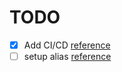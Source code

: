 # TODO

- [x] Add CI/CD [reference](https://dev.to/dyarleniber/setting-up-a-ci-cd-workflow-on-github-actions-for-a-react-app-with-github-pages-and-codecov-4hnp)
- [ ] setup alias [reference](https://mtm.dev/svelte-vite-aliases)